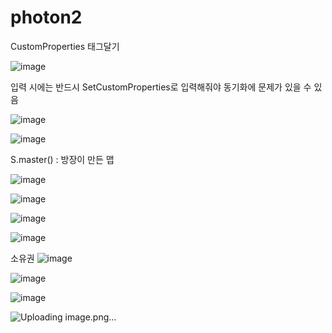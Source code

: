 # photon2

CustomProperties
태그달기

![image](https://user-images.githubusercontent.com/80494367/123917760-1be5f100-d9be-11eb-842e-9e1401b0813e.png)

입력 시에는 반드시 SetCustomProperties로 입력해줘야   동기화에 문제가 있을 수 있음

![image](https://user-images.githubusercontent.com/80494367/123918374-c3fbba00-d9be-11eb-9bf4-609172be0b00.png)


![image](https://user-images.githubusercontent.com/80494367/123918432-d70e8a00-d9be-11eb-9143-e6d0940362d5.png)

S.master() :  방장이 만든 맵

![image](https://user-images.githubusercontent.com/80494367/123918798-3076b900-d9bf-11eb-8367-3c2cedc26b19.png)



![image](https://user-images.githubusercontent.com/80494367/123919078-821f4380-d9bf-11eb-826b-7ee963c1dd12.png)


![image](https://user-images.githubusercontent.com/80494367/123920676-2c4b9b00-d9c1-11eb-94af-1b5abf9e94a5.png)

![image](https://user-images.githubusercontent.com/80494367/123921149-ab40d380-d9c1-11eb-8e0e-8928779da46a.png)


소유권
![image](https://user-images.githubusercontent.com/80494367/123921328-ddeacc00-d9c1-11eb-8792-94eef5dced3f.png)

![image](https://user-images.githubusercontent.com/80494367/123921402-ee02ab80-d9c1-11eb-8c91-9eeacd642f72.png)

![image](https://user-images.githubusercontent.com/80494367/123921833-65383f80-d9c2-11eb-97dc-ee8162d628b1.png)



![Uploading image.png…]()


